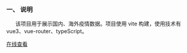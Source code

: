 ### 一、 说明
<p style="text-indent:24px;">该项目用于展示国内、海外疫情数据。项目使用 vite 构建，使用技术有 vue3、vue-router、typeScript。</p>

[在线查看](https://175.178.214.10:8090)

